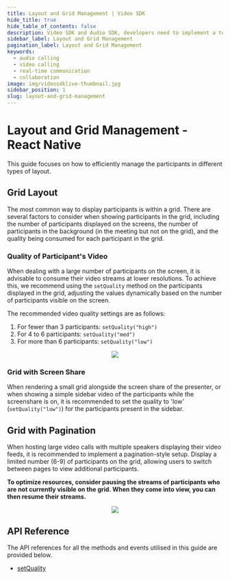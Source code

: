 ```yaml
---
title: Layout and Grid Management | Video SDK
hide_title: true
hide_table_of_contents: false
description: Video SDK and Audio SDK, developers need to implement a token server. This requires efforts on both the front-end and backend.
sidebar_label: Layout and Grid Management
pagination_label: Layout and Grid Management
keywords:
  - audio calling
  - video calling
  - real-time communication
  - collaboration
image: img/videosdklive-thumbnail.jpg
sidebar_position: 1
slug: layout-and-grid-management
---
```

 
# Layout and Grid Management - React Native

This guide focuses on how to efficiently manage the participants in different types of layout.

## Grid Layout

The most common way to display participants is within a grid. There are several factors to consider when showing participants in the grid, including the number of participants displayed on the screens, the number of participants in the background (in the meeting but not on the grid), and the quality being consumed for each participant in the grid.

### Quality of Participant's Video

When dealing with a large number of participants on the screen, it is advisable to consume their video streams at lower resolutions. To achieve this, we recommend using the `setQuality` method on the participants displayed in the grid, adjusting the values dynamically based on the number of participants visible on the screen.

The recommended video quality settings are as follows:

1. For fewer than 3 participants: `setQuality("high")`
2. For 4 to 6 participants: `setQuality("med")`
3. For more than 6 participants: `setQuality("low")`

<center>
<img src='https://cdn.videosdk.live/website-resources/docs-resources/grid_quality_mobile.png' />
</center>

### Grid with Screen Share

When rendering a small grid alongside the screen share of the presenter, or when showing a simple sidebar video of the participants while the screenshare is on, it is recommended to set the quality to 'low' (`setQuality("low")`) for the participants present in the sidebar.

## Grid with Pagination

When hosting large video calls with multiple speakers displaying their video feeds, it is recommended to implement a pagination-style setup. Display a limited number (6-9) of participants on the grid, allowing users to switch between pages to view additional participants.

**To optimize resources, consider pausing the streams of participants who are not currently visible on the grid. When they come into view, you can then resume their streams.**

<center>
<img src='https://cdn.videosdk.live/website-resources/docs-resources/grid_pagination.png' />
</center>

## API Reference

The API references for all the methods and events utilised in this guide are provided below.

- [setQuality](/react-native/api/sdk-reference/use-participant/methods#setquality)
